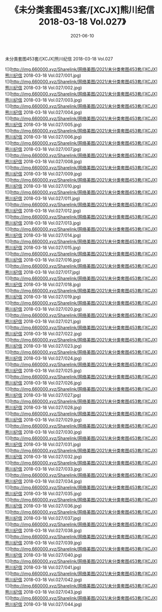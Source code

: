 ﻿---
layout: post
title:  《未分类套图453套/[XCJX]熊川纪信 2018-03-18 Vol.027》
date:   2021-06-10
img: http://img.660000.xyz/Sharelink/网络美图/2021/未分类套图453套/[XCJX]熊川纪信 2018-03-18 Vol.027/000.jpg
categories: [美女, 清纯, 唯美]
---

未分类套图453套/[XCJX]熊川纪信 2018-03-18 Vol.027

 ![](http://img.660000.xyz/Sharelink/网络美图/2021/未分类套图453套/[XCJX]熊川纪信 2018-03-18 Vol.027/001.jpg) <br>![](http://img.660000.xyz/Sharelink/网络美图/2021/未分类套图453套/[XCJX]熊川纪信 2018-03-18 Vol.027/002.jpg) <br>![](http://img.660000.xyz/Sharelink/网络美图/2021/未分类套图453套/[XCJX]熊川纪信 2018-03-18 Vol.027/003.jpg) <br>![](http://img.660000.xyz/Sharelink/网络美图/2021/未分类套图453套/[XCJX]熊川纪信 2018-03-18 Vol.027/004.jpg) <br>![](http://img.660000.xyz/Sharelink/网络美图/2021/未分类套图453套/[XCJX]熊川纪信 2018-03-18 Vol.027/005.jpg) <br>![](http://img.660000.xyz/Sharelink/网络美图/2021/未分类套图453套/[XCJX]熊川纪信 2018-03-18 Vol.027/006.jpg) <br>![](http://img.660000.xyz/Sharelink/网络美图/2021/未分类套图453套/[XCJX]熊川纪信 2018-03-18 Vol.027/007.jpg) <br>![](http://img.660000.xyz/Sharelink/网络美图/2021/未分类套图453套/[XCJX]熊川纪信 2018-03-18 Vol.027/008.jpg) <br>![](http://img.660000.xyz/Sharelink/网络美图/2021/未分类套图453套/[XCJX]熊川纪信 2018-03-18 Vol.027/009.jpg) <br>![](http://img.660000.xyz/Sharelink/网络美图/2021/未分类套图453套/[XCJX]熊川纪信 2018-03-18 Vol.027/010.jpg) <br>![](http://img.660000.xyz/Sharelink/网络美图/2021/未分类套图453套/[XCJX]熊川纪信 2018-03-18 Vol.027/011.jpg) <br>![](http://img.660000.xyz/Sharelink/网络美图/2021/未分类套图453套/[XCJX]熊川纪信 2018-03-18 Vol.027/012.jpg) <br>![](http://img.660000.xyz/Sharelink/网络美图/2021/未分类套图453套/[XCJX]熊川纪信 2018-03-18 Vol.027/013.jpg) <br>![](http://img.660000.xyz/Sharelink/网络美图/2021/未分类套图453套/[XCJX]熊川纪信 2018-03-18 Vol.027/014.jpg) <br>![](http://img.660000.xyz/Sharelink/网络美图/2021/未分类套图453套/[XCJX]熊川纪信 2018-03-18 Vol.027/015.jpg) <br>![](http://img.660000.xyz/Sharelink/网络美图/2021/未分类套图453套/[XCJX]熊川纪信 2018-03-18 Vol.027/016.jpg) <br>![](http://img.660000.xyz/Sharelink/网络美图/2021/未分类套图453套/[XCJX]熊川纪信 2018-03-18 Vol.027/017.jpg) <br>![](http://img.660000.xyz/Sharelink/网络美图/2021/未分类套图453套/[XCJX]熊川纪信 2018-03-18 Vol.027/018.jpg) <br>![](http://img.660000.xyz/Sharelink/网络美图/2021/未分类套图453套/[XCJX]熊川纪信 2018-03-18 Vol.027/019.jpg) <br>![](http://img.660000.xyz/Sharelink/网络美图/2021/未分类套图453套/[XCJX]熊川纪信 2018-03-18 Vol.027/020.jpg) <br>![](http://img.660000.xyz/Sharelink/网络美图/2021/未分类套图453套/[XCJX]熊川纪信 2018-03-18 Vol.027/021.jpg) <br>![](http://img.660000.xyz/Sharelink/网络美图/2021/未分类套图453套/[XCJX]熊川纪信 2018-03-18 Vol.027/022.jpg) <br>![](http://img.660000.xyz/Sharelink/网络美图/2021/未分类套图453套/[XCJX]熊川纪信 2018-03-18 Vol.027/023.jpg) <br>![](http://img.660000.xyz/Sharelink/网络美图/2021/未分类套图453套/[XCJX]熊川纪信 2018-03-18 Vol.027/024.jpg) <br>![](http://img.660000.xyz/Sharelink/网络美图/2021/未分类套图453套/[XCJX]熊川纪信 2018-03-18 Vol.027/025.jpg) <br>![](http://img.660000.xyz/Sharelink/网络美图/2021/未分类套图453套/[XCJX]熊川纪信 2018-03-18 Vol.027/026.jpg) <br>![](http://img.660000.xyz/Sharelink/网络美图/2021/未分类套图453套/[XCJX]熊川纪信 2018-03-18 Vol.027/027.jpg) <br>![](http://img.660000.xyz/Sharelink/网络美图/2021/未分类套图453套/[XCJX]熊川纪信 2018-03-18 Vol.027/028.jpg) <br>![](http://img.660000.xyz/Sharelink/网络美图/2021/未分类套图453套/[XCJX]熊川纪信 2018-03-18 Vol.027/029.jpg) <br>![](http://img.660000.xyz/Sharelink/网络美图/2021/未分类套图453套/[XCJX]熊川纪信 2018-03-18 Vol.027/030.jpg) <br>![](http://img.660000.xyz/Sharelink/网络美图/2021/未分类套图453套/[XCJX]熊川纪信 2018-03-18 Vol.027/031.jpg) <br>![](http://img.660000.xyz/Sharelink/网络美图/2021/未分类套图453套/[XCJX]熊川纪信 2018-03-18 Vol.027/032.jpg) <br>![](http://img.660000.xyz/Sharelink/网络美图/2021/未分类套图453套/[XCJX]熊川纪信 2018-03-18 Vol.027/033.jpg) <br>![](http://img.660000.xyz/Sharelink/网络美图/2021/未分类套图453套/[XCJX]熊川纪信 2018-03-18 Vol.027/034.jpg) <br>![](http://img.660000.xyz/Sharelink/网络美图/2021/未分类套图453套/[XCJX]熊川纪信 2018-03-18 Vol.027/035.jpg) <br>![](http://img.660000.xyz/Sharelink/网络美图/2021/未分类套图453套/[XCJX]熊川纪信 2018-03-18 Vol.027/036.jpg) <br>![](http://img.660000.xyz/Sharelink/网络美图/2021/未分类套图453套/[XCJX]熊川纪信 2018-03-18 Vol.027/037.jpg) <br>![](http://img.660000.xyz/Sharelink/网络美图/2021/未分类套图453套/[XCJX]熊川纪信 2018-03-18 Vol.027/038.jpg) <br>![](http://img.660000.xyz/Sharelink/网络美图/2021/未分类套图453套/[XCJX]熊川纪信 2018-03-18 Vol.027/039.jpg) <br>![](http://img.660000.xyz/Sharelink/网络美图/2021/未分类套图453套/[XCJX]熊川纪信 2018-03-18 Vol.027/040.jpg) <br>![](http://img.660000.xyz/Sharelink/网络美图/2021/未分类套图453套/[XCJX]熊川纪信 2018-03-18 Vol.027/041.jpg) <br>![](http://img.660000.xyz/Sharelink/网络美图/2021/未分类套图453套/[XCJX]熊川纪信 2018-03-18 Vol.027/042.jpg) <br>![](http://img.660000.xyz/Sharelink/网络美图/2021/未分类套图453套/[XCJX]熊川纪信 2018-03-18 Vol.027/043.jpg) <br>![](http://img.660000.xyz/Sharelink/网络美图/2021/未分类套图453套/[XCJX]熊川纪信 2018-03-18 Vol.027/044.jpg) <br>